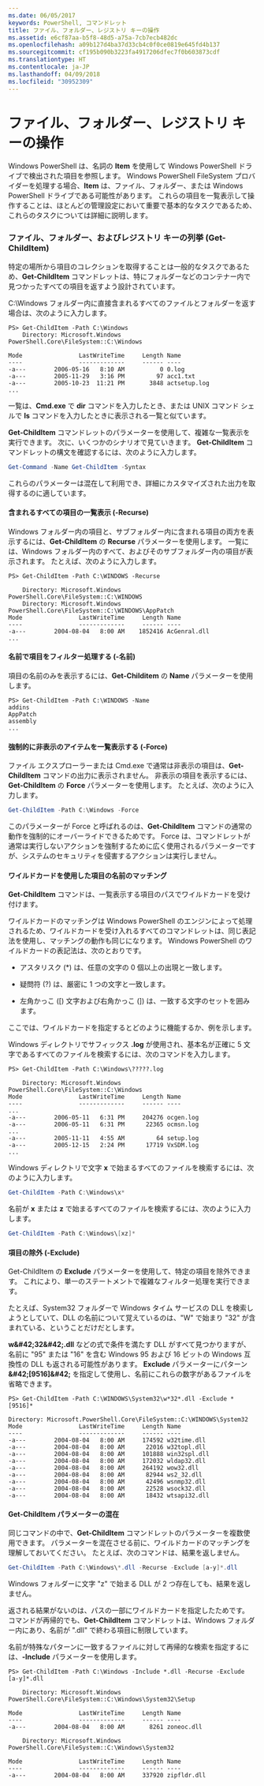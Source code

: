 ```yaml
---
ms.date: 06/05/2017
keywords: PowerShell, コマンドレット
title: ファイル、フォルダー、レジストリ キーの操作
ms.assetid: e6cf87aa-b5f8-48d5-a75a-7cb7ecb482dc
ms.openlocfilehash: a09b127d4ba37d33cb4c0f0ce0819e645fd4b137
ms.sourcegitcommit: cf195b090b3223fa4917206dfec7f0b603873cdf
ms.translationtype: HT
ms.contentlocale: ja-JP
ms.lasthandoff: 04/09/2018
ms.locfileid: "30952309"
---
```

# <a name="working-with-files-folders-and-registry-keys"></a>ファイル、フォルダー、レジストリ キーの操作

Windows PowerShell は、名詞の **Item** を使用して Windows PowerShell ドライブで検出された項目を参照します。 Windows PowerShell FileSystem プロバイダーを処理する場合、**Item** は、ファイル、フォルダー、または Windows PowerShell ドライブである可能性があります。 これらの項目を一覧表示して操作することは、ほとんどの管理設定において重要で基本的なタスクであるため、これらのタスクについては詳細に説明します。

### <a name="enumerating-files-folders-and-registry-keys-get-childitem"></a>ファイル、フォルダー、およびレジストリ キーの列挙 (Get-ChildItem)

特定の場所から項目のコレクションを取得することは一般的なタスクであるため、**Get-ChildItem** コマンドレットは、特にフォルダーなどのコンテナー内で見つかったすべての項目を返すよう設計されています。

C:\\Windows フォルダー内に直接含まれるすべてのファイルとフォルダーを返す場合は、次のように入力します。

```
PS> Get-ChildItem -Path C:\Windows
    Directory: Microsoft.Windows PowerShell.Core\FileSystem::C:\Windows

Mode                LastWriteTime     Length Name
----                -------------     ------ ----
-a---        2006-05-16   8:10 AM          0 0.log
-a---        2005-11-29   3:16 PM         97 acc1.txt
-a---        2005-10-23  11:21 PM       3848 actsetup.log
...
```

一覧は、**Cmd.exe** で **dir** コマンドを入力したとき、または UNIX コマンド シェルで **ls** コマンドを入力したときに表示される一覧と似ています。

**Get-ChildItem** コマンドレットのパラメーターを使用して、複雑な一覧表示を実行できます。 次に、いくつかのシナリオで見ていきます。 **Get-ChildItem** コマンドレットの構文を確認するには、次のように入力します。

```powershell
Get-Command -Name Get-ChildItem -Syntax
```

これらのパラメーターは混在して利用でき、詳細にカスタマイズされた出力を取得するのに適しています。

#### <a name="listing-all-contained-items--recurse"></a>含まれるすべての項目の一覧表示 (-Recurse)

Windows フォルダー内の項目と、サブフォルダー内に含まれる項目の両方を表示するには、**Get-ChildItem** の **Recurse** パラメーターを使用します。 一覧には、Windows フォルダー内のすべて、およびそのサブフォルダー内の項目が表示されます。 たとえば、次のように入力します。

```
PS> Get-ChildItem -Path C:\WINDOWS -Recurse

    Directory: Microsoft.Windows PowerShell.Core\FileSystem::C:\WINDOWS
    Directory: Microsoft.Windows PowerShell.Core\FileSystem::C:\WINDOWS\AppPatch
Mode                LastWriteTime     Length Name
----                -------------     ------ ----
-a---        2004-08-04   8:00 AM    1852416 AcGenral.dll
...
```

#### <a name="filtering-items-by-name--name"></a>名前で項目をフィルター処理する (-名前)

項目の名前のみを表示するには、**Get-Childitem** の **Name** パラメーターを使用します。

```
PS> Get-ChildItem -Path C:\WINDOWS -Name
addins
AppPatch
assembly
...
```

#### <a name="forcibly-listing-hidden-items--force"></a>強制的に非表示のアイテムを一覧表示する (-Force)

ファイル エクスプローラーまたは Cmd.exe で通常は非表示の項目は、**Get-ChildItem** コマンドの出力に表示されません。 非表示の項目を表示するには、**Get-ChildItem** の **Force** パラメーターを使用します。 たとえば、次のように入力します。

```powershell
Get-ChildItem -Path C:\Windows -Force
```

このパラメーターが Force と呼ばれるのは、**Get-ChildItem** コマンドの通常の動作を強制的にオーバーライドできるためです。 Force は、コマンドレットが通常は実行しないアクションを強制するために広く使用されるパラメーターですが、システムのセキュリティを侵害するアクションは実行しません。

#### <a name="matching-item-names-with-wildcards"></a>ワイルドカードを使用した項目の名前のマッチング

**Get-ChildItem** コマンドは、一覧表示する項目のパスでワイルドカードを受け付けます。

ワイルドカードのマッチングは Windows PowerShell のエンジンによって処理されるため、ワイルドカードを受け入れるすべてのコマンドレットは、同じ表記法を使用し、マッチングの動作も同じになります。 Windows PowerShell のワイルドカードの表記法は、次のとおりです。

- アスタリスク (\*) は、任意の文字の 0 個以上の出現と一致します。

- 疑問符 (?) は、厳密に 1 つの文字と一致します。

- 左角かっこ (\[) 文字および右角かっこ (]) は、一致する文字のセットを囲みます。

ここでは、ワイルドカードを指定するとどのように機能するか、例を示します。

Windows ディレクトリでサフィックス **.log** が使用され、基本名が正確に 5 文字であるすべてのファイルを検索するには、次のコマンドを入力します。

```
PS> Get-ChildItem -Path C:\Windows\?????.log

    Directory: Microsoft.Windows PowerShell.Core\FileSystem::C:\Windows
Mode                LastWriteTime     Length Name
----                -------------     ------ ----
...
-a---        2006-05-11   6:31 PM     204276 ocgen.log
-a---        2006-05-11   6:31 PM      22365 ocmsn.log
...
-a---        2005-11-11   4:55 AM         64 setup.log
-a---        2005-12-15   2:24 PM      17719 VxSDM.log
...
```

Windows ディレクトリで文字 **x** で始まるすべてのファイルを検索するには、次のように入力します。

```powershell
Get-ChildItem -Path C:\Windows\x*
```

名前が **x** または **z** で始まるすべてのファイルを検索するには、次のように入力します。

```powershell
Get-ChildItem -Path C:\Windows\[xz]*
```

#### <a name="excluding-items--exclude"></a>項目の除外 (-Exclude)

Get-ChildItem の **Exclude** パラメーターを使用して、特定の項目を除外できます。 これにより、単一のステートメントで複雑なフィルター処理を実行できます。

たとえば、System32 フォルダーで Windows タイム サービスの DLL を検索しようとしていて、DLL の名前について覚えているのは、"W" で始まり "32" が含まれている、ということだけだとします。

**w\&#42;32\&#42;.dll** などの式で条件を満たす DLL がすべて見つかりますが、名前に "95" または "16" を含む Windows 95 および 16 ビットの Windows 互換性の DLL も返される可能性があります。 **Exclude** パラメーターにパターン **\&#42;\[9516]\&#42;** を指定して使用し、名前にこれらの数字があるファイルを省略できます。

```
PS> Get-ChildItem -Path C:\WINDOWS\System32\w*32*.dll -Exclude *[9516]*

Directory: Microsoft.PowerShell.Core\FileSystem::C:\WINDOWS\System32
Mode                LastWriteTime     Length Name
----                -------------     ------ ----
-a---        2004-08-04   8:00 AM     174592 w32time.dll
-a---        2004-08-04   8:00 AM      22016 w32topl.dll
-a---        2004-08-04   8:00 AM     101888 win32spl.dll
-a---        2004-08-04   8:00 AM     172032 wldap32.dll
-a---        2004-08-04   8:00 AM     264192 wow32.dll
-a---        2004-08-04   8:00 AM      82944 ws2_32.dll
-a---        2004-08-04   8:00 AM      42496 wsnmp32.dll
-a---        2004-08-04   8:00 AM      22528 wsock32.dll
-a---        2004-08-04   8:00 AM      18432 wtsapi32.dll
```

#### <a name="mixing-get-childitem-parameters"></a>Get-ChildItem パラメーターの混在

同じコマンドの中で、**Get-ChildItem** コマンドレットのパラメーターを複数使用できます。 パラメーターを混在させる前に、ワイルドカードのマッチングを理解しておいてください。 たとえば、次のコマンドは、結果を返しません。

```powershell
Get-ChildItem -Path C:\Windows\*.dll -Recurse -Exclude [a-y]*.dll
```

Windows フォルダーに文字 "z" で始まる DLL が 2 つ存在しても、結果を返しません。

返される結果がないのは、パスの一部にワイルドカードを指定したためです。 コマンドが再帰的でも、**Get-ChildItem** コマンドレットは、Windows フォルダー内にあり、名前が ".dll" で終わる項目に制限しています。

名前が特殊なパターンに一致するファイルに対して再帰的な検索を指定するには、**-Include** パラメーターを使用します。

```
PS> Get-ChildItem -Path C:\Windows -Include *.dll -Recurse -Exclude [a-y]*.dll

    Directory: Microsoft.Windows PowerShell.Core\FileSystem::C:\Windows\System32\Setup

Mode                LastWriteTime     Length Name
----                -------------     ------ ----
-a---        2004-08-04   8:00 AM       8261 zoneoc.dll

    Directory: Microsoft.Windows PowerShell.Core\FileSystem::C:\Windows\System32

Mode                LastWriteTime     Length Name
----                -------------     ------ ----
-a---        2004-08-04   8:00 AM     337920 zipfldr.dll
```